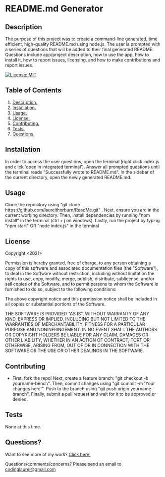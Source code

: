 # README.md Generator

<a name="descsection"></a>
## Description
The purpose of this project was to create a command-line generated, time efficient, high-quality README.md using node.js.  The user is prompted with a series of questions that will be added to their final generated README.  Questions include app/project description, how to use the app, how to install it, how to report issues, licensing, and how to make contributions and report issues.  

[![License: MIT](https://img.shields.io/badge/License-MIT-yellow.svg)](https://opensource.org/licenses/MIT)


## Table of Contents
1. [ Description. ](#descsection)
2. [ Installation. ](#installsection)
3. [ Usage. ](#usagesection)
4. [ License. ](#licensesection)
5. [ Contributing. ](#contribsection)
6. [ Tests. ](#testsection)
7. [ Questions. ](#questionssection)

<a name="installsection"></a>
## Installation
In order to access the user questions, open the terminal (right click index.js and click 'open in integrated terminal'). Answer all prompted questions until the terminal reads "Successfully wrote to README.md". In the sidebar of the current directory, open the newly generated README.md.

<a name="usagesection"></a>
## Usage
Clone the repository using "git clone https://github.com/laurelthorburn/ReadMe.git" . Next, ensure you are in the current working directory. Then, install dependencies by running "npm install" in the terminal (ctrl + j on windows). Lastly, run the project by typing "npm start" OR "node index.js" in the terminal

<a name="licensesection"></a>
## License
Copyright <2021>

Permission is hereby granted, free of charge, to any person obtaining a copy of this software and associated documentation files (the "Software"), to deal in the Software without restriction, including without limitation the rights to use, copy, modify, merge, publish, distribute, sublicense, and/or sell copies of the Software, and to permit persons to whom the Software is furnished to do so, subject to the following conditions:

The above copyright notice and this permission notice shall be included in all copies or substantial portions of the Software.

THE SOFTWARE IS PROVIDED "AS IS", WITHOUT WARRANTY OF ANY KIND, EXPRESS OR IMPLIED, INCLUDING BUT NOT LIMITED TO THE WARRANTIES OF MERCHANTABILITY, FITNESS FOR A PARTICULAR PURPOSE AND NONINFRINGEMENT. IN NO EVENT SHALL THE AUTHORS OR COPYRIGHT HOLDERS BE LIABLE FOR ANY CLAIM, DAMAGES OR OTHER LIABILITY, WHETHER IN AN ACTION OF CONTRACT, TORT OR OTHERWISE, ARISING FROM, OUT OF OR IN CONNECTION WITH THE SOFTWARE OR THE USE OR OTHER DEALINGS IN THE SOFTWARE.

  <a name="contribsection"></a>
## Contributing
  
  * First, fork the repo! Next, create a feature branch: "git checkout -b yourname-bench". Then, commit changes using "git commit -m 'Your changes here'". Push to the branch using "git push origin yourname-branch". Finally, submit a pull request and wait for it to be approved or denied.

  <a name="testsection"></a>
## Tests
  None at this time.

  <a name="questionssection"></a>
## Questions?
  Want to see more of my work? [Click here!](https://github.com/laurelthorburn)

  Questions/comments/concerns? Please send an email to codinglaurel@gmail.com
  